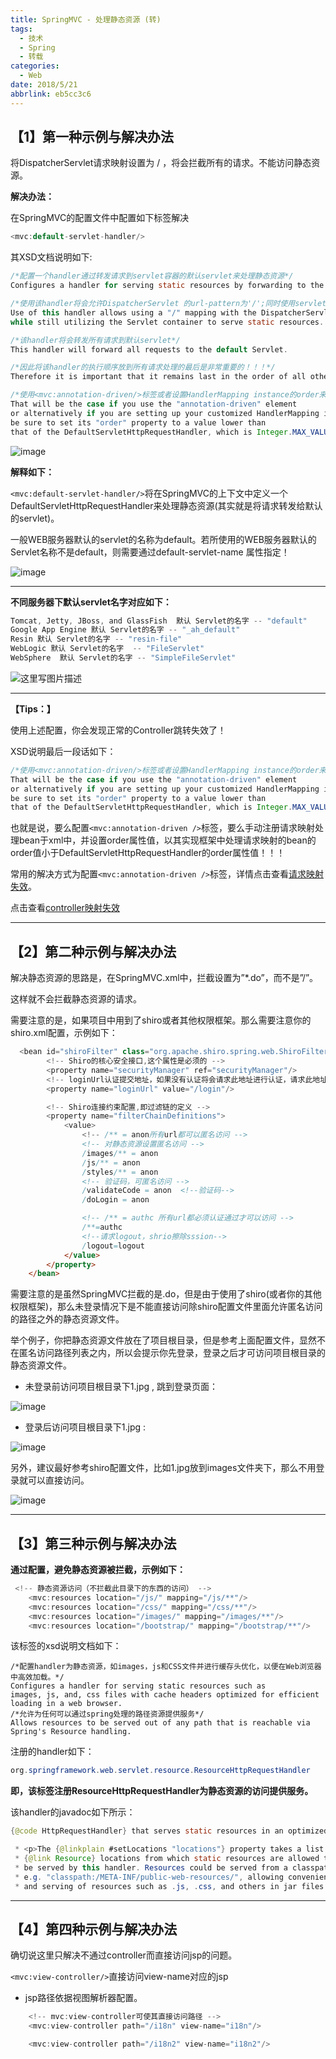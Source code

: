 ```yaml
---
title: SpringMVC - 处理静态资源 (转)
tags:
  - 技术
  - Spring
  - 转载
categories:
  - Web
date: 2018/5/21
abbrlink: eb5cc3c6
---
```

## **【1】第一种示例与解决办法**

将DispatcherServlet请求映射设置为 / ，将会拦截所有的请求。不能访问静态资源。

**解决办法：**

在SpringMVC的配置文件中配置如下标签解决

```java
<mvc:default-servlet-handler/>
```

其XSD文档说明如下:


```java
/*配置一个handler通过转发请求到servlet容器的默认servlet来处理静态资源*/
Configures a handler for serving static resources by forwarding to the Servlet container's default Servlet.

/*使用该handler将会允许DispatcherServlet 的url-pattern为'/';同时使用servlet容器的默认servlet处理静态资源*/
Use of this handler allows using a "/" mapping with the DispatcherServlet 
while still utilizing the Servlet container to serve static resources. 

/*该handler将会转发所有请求到默认servlet*/
This handler will forward all requests to the default Servlet. 

/*因此将该handler的执行顺序放到所有请求处理的最后是非常重要的！！！*/
Therefore it is important that it remains last in the order of all other URL HandlerMappings. 

/*使用<mvc:annotation-driven/>标签或者设置HandlerMapping instance的order来确保DefaultServletHttpRequestHandler的order最大。*/
That will be the case if you use the "annotation-driven" element 
or alternatively if you are setting up your customized HandlerMapping instance 
be sure to set its "order" property to a value lower than 
that of the DefaultServletHttpRequestHandler, which is Integer.MAX_VALUE.
```

![image](https://img-blog.csdn.net/20170914152551033?watermark/2/text/aHR0cDovL2Jsb2cuY3Nkbi5uZXQvSjA4MDYyNA==/font/5a6L5L2T/fontsize/400/fill/I0JBQkFCMA==/dissolve/70/gravity/SouthEast)

**解释如下：**

`<mvc:default-servlet-handler/>`将在SpringMVC的上下文中定义一个DefaultServletHttpRequestHandler来处理静态资源(其实就是将请求转发给默认的servlet)。

一般WEB服务器默认的servlet的名称为default。若所使用的WEB服务器默认的Servlet名称不是default，则需要通过default-servlet-name 属性指定！

![image](https://img-blog.csdn.net/20170224143539025?watermark/2/text/aHR0cDovL2Jsb2cuY3Nkbi5uZXQvSjA4MDYyNA==/font/5a6L5L2T/fontsize/400/fill/I0JBQkFCMA==/dissolve/70/gravity/SouthEast)

* * *

**不同服务器下默认servlet名字对应如下：**

```java
Tomcat, Jetty, JBoss, and GlassFish  默认 Servlet的名字 -- "default"
Google App Engine 默认 Servlet的名字 -- "_ah_default"
Resin 默认 Servlet的名字 -- "resin-file"
WebLogic 默认 Servlet的名字  -- "FileServlet"
WebSphere  默认 Servlet的名字 -- "SimpleFileServlet"
```

![这里写图片描述](https://img-blog.csdn.net/20170914154653746?watermark/2/text/aHR0cDovL2Jsb2cuY3Nkbi5uZXQvSjA4MDYyNA==/font/5a6L5L2T/fontsize/400/fill/I0JBQkFCMA==/dissolve/70/gravity/SouthEast)

* * *

**【Tips：】**

使用上述配置，你会发现正常的Controller跳转失效了！

XSD说明最后一段话如下：

```java
/*使用<mvc:annotation-driven/>标签或者设置HandlerMapping instance的order来确保DefaultServletHttpRequestHandler的order最大。*/
That will be the case if you use the "annotation-driven" element 
or alternatively if you are setting up your customized HandlerMapping instance 
be sure to set its "order" property to a value lower than 
that of the DefaultServletHttpRequestHandler, which is Integer.MAX_VALUE.
```

也就是说，要么配置`<mvc:annotation-driven />`标签，要么手动注册请求映射处理bean于xml中，并设置order属性值，以其实现框架中处理请求映射的bean的order值小于DefaultServletHttpRequestHandler的order属性值！！！

常用的解决方式为配置`<mvc:annotation-driven />`标签，详情点击查看[请求映射失效](http://blog.csdn.net/j080624/article/details/66969987)。

点击查看[controller映射失效](http://blog.csdn.net/J080624/article/details/66969987)

* * *

## **【2】第二种示例与解决办法**

解决静态资源的思路是，在SpringMVC.xml中，拦截设置为”*.do”，而不是”/”。

这样就不会拦截静态资源的请求。

需要注意的是，如果项目中用到了shiro或者其他权限框架。那么需要注意你的shiro.xml配置，示例如下：

```java
  <bean id="shiroFilter" class="org.apache.shiro.spring.web.ShiroFilterFactoryBean">
        <!-- Shiro的核心安全接口,这个属性是必须的 -->
        <property name="securityManager" ref="securityManager"/>
        <!-- loginUrl认证提交地址，如果没有认证将会请求此地址进行认证，请求此地址将由formAuthenticationFilter进行表单认证 -->
        <property name="loginUrl" value="/login"/>

        <!-- Shiro连接约束配置,即过滤链的定义 -->
        <property name="filterChainDefinitions">
            <value>
                <!-- /** = anon所有url都可以匿名访问 -->
                <!-- 对静态资源设置匿名访问 -->
                /images/** = anon
                /js/** = anon
                /styles/** = anon
                <!-- 验证码，可匿名访问 -->
                /validateCode = anon  <!--验证码-->
                /doLogin = anon

                <!-- /** = authc 所有url都必须认证通过才可以访问 -->
                /**=authc
                <!--请求logout，shrio擦除sssion-->
                /logout=logout
            </value>
        </property>
    </bean>
```

需要注意的是虽然SpringMVC拦截的是.do，但是由于使用了shiro(或者你的其他权限框架)，那么未登录情况下是不能直接访问除shiro配置文件里面允许匿名访问的路径之外的静态资源文件。

举个例子，你把静态资源文件放在了项目根目录，但是参考上面配置文件，显然不在匿名访问路径列表之内，所以会提示你先登录，登录之后才可访问项目根目录的静态资源文件。

*   未登录前访问项目根目录下1.jpg , 跳到登录页面：

![image](https://img-blog.csdn.net/20170518094647021?watermark/2/text/aHR0cDovL2Jsb2cuY3Nkbi5uZXQvSjA4MDYyNA==/font/5a6L5L2T/fontsize/400/fill/I0JBQkFCMA==/dissolve/70/gravity/SouthEast)

*   登录后访问项目根目录下1.jpg :

![image](https://img-blog.csdn.net/20170518094717006?watermark/2/text/aHR0cDovL2Jsb2cuY3Nkbi5uZXQvSjA4MDYyNA==/font/5a6L5L2T/fontsize/400/fill/I0JBQkFCMA==/dissolve/70/gravity/SouthEast)

另外，建议最好参考shiro配置文件，比如1.jpg放到images文件夹下，那么不用登录就可以直接访问。

![image](https://img-blog.csdn.net/20170518094833869?watermark/2/text/aHR0cDovL2Jsb2cuY3Nkbi5uZXQvSjA4MDYyNA==/font/5a6L5L2T/fontsize/400/fill/I0JBQkFCMA==/dissolve/70/gravity/SouthEast)

* * *

## **【3】第三种示例与解决办法**

**通过配置，避免静态资源被拦截，示例如下：**

```java
 <!-- 静态资源访问（不拦截此目录下的东西的访问） -->
    <mvc:resources location="/js/" mapping="/js/**"/>
    <mvc:resources location="/css/" mapping="/css/**"/>
    <mvc:resources location="/images/" mapping="/images/**"/>
    <mvc:resources location="/bootstrap/" mapping="/bootstrap/**"/>
```

该标签的xsd说明文档如下：

```
/*配置handler为静态资源，如images，js和CSS文件并进行缓存头优化，以便在Web浏览器中高效加载。*/
Configures a handler for serving static resources such as 
images, js, and, css files with cache headers optimized for efficient loading in a web browser. 
/*允许为任何可以通过spring处理的路径资源提供服务*/
Allows resources to be served out of any path that is reachable via Spring's Resource handling.
```

注册的handler如下：

```java
org.springframework.web.servlet.resource.ResourceHttpRequestHandler
```

**即，该标签注册ResourceHttpRequestHandler为静态资源的访问提供服务。**

该handler的javadoc如下所示：

```java
{@code HttpRequestHandler} that serves static resources in an optimized way according to the guidelines of Page Speed, YSlow, etc.

 * <p>The {@linkplain #setLocations "locations"} property takes a list of Spring
 * {@link Resource} locations from which static resources are allowed to
 * be served by this handler. Resources could be served from a classpath location,
 * e.g. "classpath:/META-INF/public-web-resources/", allowing convenient packaging
 * and serving of resources such as .js, .css, and others in jar files.
```

* * *

## **【4】第四种示例与解决办法**

确切说这里只解决不通过controller而直接访问jsp的问题。

`<mvc:view-controller/>`直接访问view-name对应的jsp

*   jsp路径依据视图解析器配置。

```java
    <!-- mvc:view-controller可使其直接访问路径 -->  
    <mvc:view-controller path="/i18n" view-name="i18n"/>

    <mvc:view-controller path="/i18n2" view-name="i18n2"/>
```
